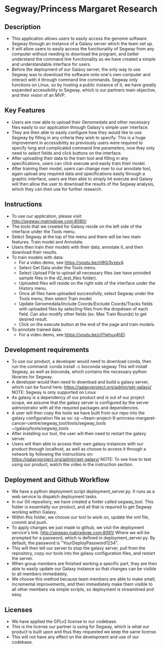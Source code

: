﻿

# Segway/Princess Margaret Research

## Description
- This application allows users to easily access the genome software Segway through an instance of a Galaxy server which the team set up.
- It will allow users to easily access the functionality of Segway from any computer without needing to download the program, and better understand the command line functionality as we have created a simple and understandable interface for users.
- Before the deployment of our Galaxy server, the only way to use Segway was to download the software onto one's own computer and interact with it through command line commands. Segway only functions on Linux, so by hosting a public instance of it, we have greatly expanded accessibility to Segway, which is our partners main objective, and their vision of an MVP.

## Key Features
-   Users are now able to upload their Genomedata and other necessary files easily to our application through Galaxy's simple user interface. 
-   They are then able to easily configure how they would like to use Segway by filling in any criteria they wish to specify. This is a huge improvement in accessibility as previously users were required to specify long and complicated command line parameters, now they only need to select fields and click buttons on the interface.
-   After uploading their data to the train tool and filling in any specifications, users can click execute and easily train their model.
-   After training their model, users can change over to our annotate tool, again upload any required data and specifications easily through a graphic interface, users are then able to simply hit execute and Galaxy will then allow the user to download the results of the Segway analysis, which they can then use for further research.

## Instructions
- To use our application, please visit: http://segway.matrixdoge.com:8080/
- The tools that we created for Galaxy reside on the left side of the interface under the Tools menu.
- Select Segway at the top of the menu and there will be two main features: Train model and Annotate.
- Users then train their models with their data, annotate it, and then download their results.
- To train models with data: 
	- For a video demo, see https://youtu.be/nl9Gj3vzey4.
	- Select Get Data under the Tools menu.
	- Select Upload File to upload all necessary files (we have provided sample files in the d2_test_files folder).
	- Uploaded files will reside on the right side of the interface under the History menu.
	- Once all files have uploaded successfully, select Segway under the Tools menu, then select Train model.
	- Update Genomedata/Include Coords/Exclude Coords/Tracks fields with uploaded files by selecting files from the dropdown of each field. Can also modify other fields (ex. Max Train Rounds) to get desired result. 
	- Click on the execute button at the end of the page and train models.
- To annotate trained data:
	- For a video demo, see https://youtu.be/uYfwhuy4hEI.


## Development requirements
-  To use our product, a developer would need to download conda, then run the command: 
	conda install -c bioconda segway
This will install Segway, as well as bioconda, which contains the necessary python libraries for Segway.
-  A developer would then need to download and build a galaxy server, which can be found here:
https://galaxyproject.org/admin/get-galaxy/
NOTE: Segway is only supported on Linux
-  As galaxy is a dependency of our product and is out of our project scope, we assume that the galaxy server is configured by the server administrator with all the required packages and dependencies.
-  A user will then copy the tools we have built from our repo into the galaxy configuration file as so:
cp ~/team-project-9-princess-margaret-cancer-centre/segway_tool/tools/segway_tools ~/galaxy/tools/segway_tools
-  After installing our tool, the user will then need to restart the galaxy server.
- Users will then able to access their own galaxy instances with our product through localhost, as well as choose to access it through a network by following the instructions on:
https://galaxyproject.org/admin/get-galaxy/
NOTE: To see how to test using our product, watch the video in the instruction section.

## Deployment and Github Workflow
- We have a python deployment script deployment_server.py. It runs as a web service to dispatch deployment tasks.
- In our Git repository, we have created a folder called segway_tool. This folder is essentially our product, and all that is required to get Segway working within Galaxy.
- Within this folder, we choose our tool to work on, update the xml file, commit and push.
- To apply changes we just made to github, we visit the deployment service's link:
http://segway.matrixdoge.com:8081/
Where we will be prompted for a password, which is defined in deployment_server.py. By default, the password is "YourDeployPassword1234".
- This will then tell our server to stop the galaxy server, pull from the repository, copy our tools into the galaxy configuration files, and restart the server.
- When group members are finished working a specific part, they are then able to easily update our Galaxy instance so that changes can be visible to all members immediately. 
- We choose this method because team members are able to make small, incremental improvements, and then immediately make them visible to all other members via simple scripts, so deployment is streamlined and easy. 

## Licenses
- We have applied the GPLv2 license to our codebase.
- This is the license our partner is using for Segway, which is what our product is built upon and thus they requested we keep the same license.
- This will not have any effect on the development and use of our codebase.

